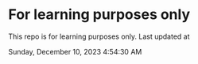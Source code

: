 # For learning purposes only
This repo is for learning purposes only.
Last updated at

Sunday, December 10, 2023 4:54:30 AM

